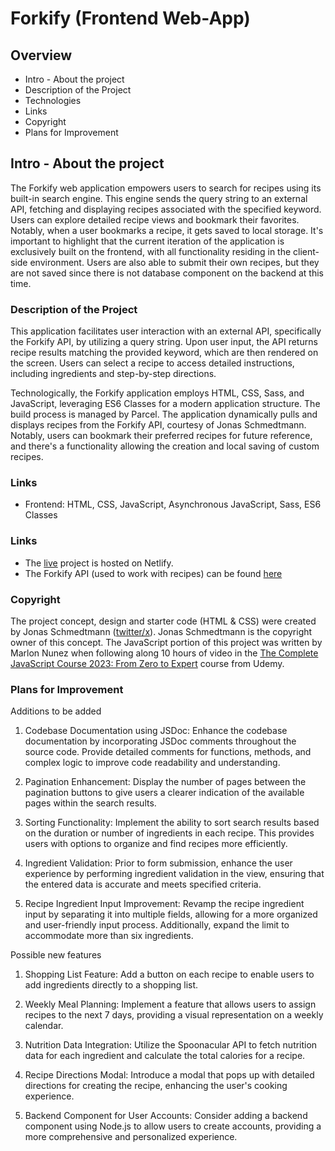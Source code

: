 # Forkify (Frontend Web-App)

## Overview

- Intro - About the project
- Description of the Project
- Technologies
- Links
- Copyright
- Plans for Improvement

## Intro - About the project

The Forkify web application empowers users to search for recipes using its built-in search engine. This engine sends the query string to an external API, fetching and displaying recipes associated with the specified keyword. Users can explore detailed recipe views and bookmark their favorites. Notably, when a user bookmarks a recipe, it gets saved to local storage. It's important to highlight that the current iteration of the application is exclusively built on the frontend, with all functionality residing in the client-side environment. Users are also able to submit their own recipes, but they are not saved since there is not database component on the backend at this time.

### Description of the Project

This application facilitates user interaction with an external API, specifically the Forkify API, by utilizing a query string. Upon user input, the API returns recipe results matching the provided keyword, which are then rendered on the screen. Users can select a recipe to access detailed instructions, including ingredients and step-by-step directions.

Technologically, the Forkify application employs HTML, CSS, Sass, and JavaScript, leveraging ES6 Classes for a modern application structure. The build process is managed by Parcel. The application dynamically pulls and displays recipes from the Forkify API, courtesy of Jonas Schmedtmann. Notably, users can bookmark their preferred recipes for future reference, and there's a functionality allowing the creation and local saving of custom recipes.

### Links

- Frontend: HTML, CSS, JavaScript, Asynchronous JavaScript, Sass, ES6 Classes

### Links

- The [live](https://forkify-marlon-nunez.netlify.app/) project is hosted on Netlify.
- The Forkify API (used to work with recipes) can be found [here](https://forkify-api.herokuapp.com/)

### Copyright

The project concept, design and starter code (HTML & CSS) were created by Jonas Schmedtmann ([twitter/x](accouhttps://twitter.com/jonasschmedtman?lang=en)). Jonas Schmedtmann is the copyright owner of this concept. The JavaScript portion of this project was written by Marlon Nunez when following along 10 hours of video in the [The Complete JavaScript Course 2023: From Zero to Expert](https://www.udemy.com/course/the-complete-javascript-course/) course from Udemy.

### Plans for Improvement

Additions to be added

1. Codebase Documentation using JSDoc:
   Enhance the codebase documentation by incorporating JSDoc comments throughout the source code. Provide detailed comments for functions, methods, and complex logic to improve code readability and understanding.

2. Pagination Enhancement:
   Display the number of pages between the pagination buttons to give users a clearer indication of the available pages within the search results.

3. Sorting Functionality:
   Implement the ability to sort search results based on the duration or number of ingredients in each recipe. This provides users with options to organize and find recipes more efficiently.

4. Ingredient Validation:
   Prior to form submission, enhance the user experience by performing ingredient validation in the view, ensuring that the entered data is accurate and meets specified criteria.

5. Recipe Ingredient Input Improvement:
   Revamp the recipe ingredient input by separating it into multiple fields, allowing for a more organized and user-friendly input process. Additionally, expand the limit to accommodate more than six ingredients.

Possible new features

1. Shopping List Feature:
   Add a button on each recipe to enable users to add ingredients directly to a shopping list.

2. Weekly Meal Planning:
   Implement a feature that allows users to assign recipes to the next 7 days, providing a visual representation on a weekly calendar.

3. Nutrition Data Integration:
   Utilize the Spoonacular API to fetch nutrition data for each ingredient and calculate the total calories for a recipe.

4. Recipe Directions Modal:
   Introduce a modal that pops up with detailed directions for creating the recipe, enhancing the user's cooking experience.

5. Backend Component for User Accounts:
   Consider adding a backend component using Node.js to allow users to create accounts, providing a more comprehensive and personalized experience.
